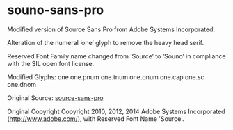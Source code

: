 # souno-sans-pro
Modified version of Source Sans Pro from Adobe Systems Incorporated.

Alteration of the numeral ‘one’ glyph to remove the heavy head serif.

Reserved Font Family name changed from ‘Source’ to ‘Souno’ in compliance with the SIL open font license.


Modified Glyphs: 
one
one.pnum
one.tnum
one.onum
one.cap
one.sc
one.dnom

Original Source: [source-sans-pro](https://github.com/adobe-fonts/source-sans-pro)

Original Copyright
Copyright 2010, 2012, 2014 Adobe Systems Incorporated (http://www.adobe.com/), with Reserved Font Name 'Source'.

